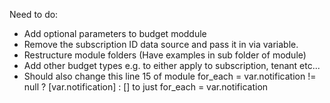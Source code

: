 Need to do:
- Add optional parameters to budget moddule
- Remove the subscription ID data source and pass it in via variable.
- Restructure module folders (Have examples in sub folder of module)
- Add other budget types e.g. to either apply to subscription, tenant etc...
- Should also change this line 15 of module     for_each = var.notification != null ? [var.notification] : [] to just for_each = var.notification
